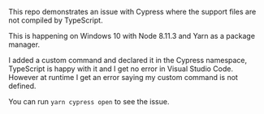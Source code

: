 This repo demonstrates an issue with Cypress where the support files are not compiled by TypeScript.

This is happening on Windows 10 with Node 8.11.3 and Yarn as a package manager.

I added a custom command and declared it in the Cypress namespace, TypeScript is happy with it and I get no error in Visual Studio Code. However at runtime I get an error saying my custom command is not defined.

You can run `yarn cypress open` to see the issue.
